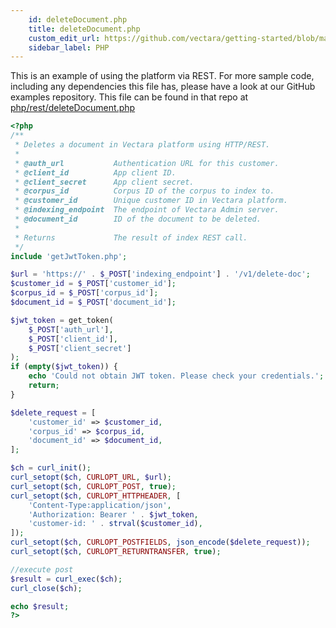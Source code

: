 ```yaml
---
    id: deleteDocument.php
    title: deleteDocument.php
    custom_edit_url: https://github.com/vectara/getting-started/blob/main/language-examples/php/rest/deleteDocument.php
    sidebar_label: PHP
---
```


This is an example of using the platform via REST.  For more sample code, including any dependencies this file has, please have a look at our GitHub examples repository.  This file can be found in that repo at <a href="https://github.com/vectara/getting-started/tree/main/language-examples/php/rest/deleteDocument.php">php/rest/deleteDocument.php</a>

```php title="php/rest/deleteDocument.php"
<?php
/**
 * Deletes a document in Vectara platform using HTTP/REST.
 *
 * @auth_url           Authentication URL for this customer.
 * @client_id          App client ID.
 * @client_secret      App client secret.
 * @corpus_id          Corpus ID of the corpus to index to.
 * @customer_id        Unique customer ID in Vectara platform.
 * @indexing_endpoint  The endpoint of Vectara Admin server.
 * @document_id        ID of the document to be deleted.
 *
 * Returns             The result of index REST call.
 */
include 'getJwtToken.php';

$url = 'https://' . $_POST['indexing_endpoint'] . '/v1/delete-doc';
$customer_id = $_POST['customer_id'];
$corpus_id = $_POST['corpus_id'];
$document_id = $_POST['document_id'];

$jwt_token = get_token(
    $_POST['auth_url'],
    $_POST['client_id'],
    $_POST['client_secret']
);
if (empty($jwt_token)) {
    echo 'Could not obtain JWT token. Please check your credentials.';
    return;
}

$delete_request = [
    'customer_id' => $customer_id,
    'corpus_id' => $corpus_id,
    'document_id' => $document_id,
];

$ch = curl_init();
curl_setopt($ch, CURLOPT_URL, $url);
curl_setopt($ch, CURLOPT_POST, true);
curl_setopt($ch, CURLOPT_HTTPHEADER, [
    'Content-Type:application/json',
    'Authorization: Bearer ' . $jwt_token,
    'customer-id: ' . strval($customer_id),
]);
curl_setopt($ch, CURLOPT_POSTFIELDS, json_encode($delete_request));
curl_setopt($ch, CURLOPT_RETURNTRANSFER, true);

//execute post
$result = curl_exec($ch);
curl_close($ch);

echo $result;
?>

```
